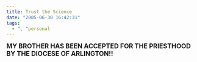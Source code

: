 ```yaml
---
title: Trust the Science
date: "2005-06-30 16:42:31"
tags:
  - ", "personal
---
```

<p><strong><big>MY BROTHER HAS BEEN ACCEPTED FOR THE PRIESTHOOD BY THE DIOCESE OF ARLINGTON!!</big></strong></p>


